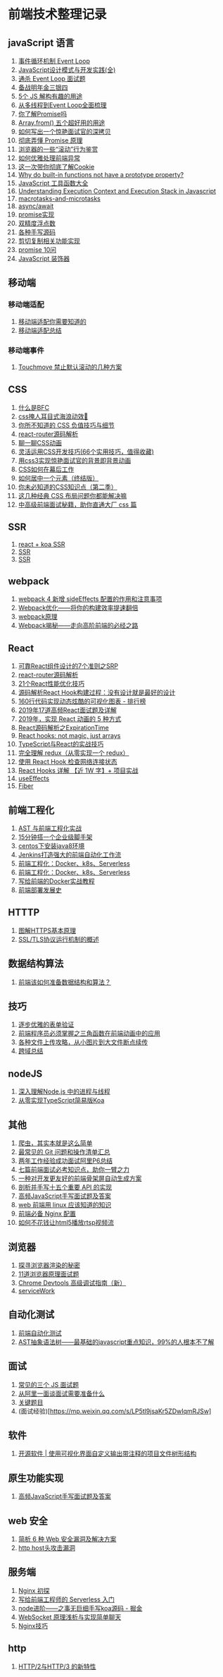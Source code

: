 # 前端技术整理记录
## javaScript 语言
1. [事件循环机制 Event Loop](https://juejin.im/post/5c3d8956e51d4511dc72c200?utm_source=gold_browser_extension)
2. [JavaScript设计模式与开发实践(全)](https://juejin.im/post/5c1ee1d66fb9a049ab0d9af6)
3. [通杀 Event Loop 面试题](https://juejin.im/post/5d50d2e3e51d4561ea1a941f?utm_source=gold_browser_extension)
4. [备战明年金三银四](https://juejin.im/post/5dcbb828f265da4cf85d84b4?utm_source=gold_browser_extension#heading-7)
4. [5个 JS 解构有趣的用途](https://juejin.im/post/5d5f29dde51d456216553519?utm_source=gold_browser_extension)
5. [从多线程到Event Loop全面梳理](https://juejin.im/post/5d5b4c2df265da03dd3d73e5?utm_source=gold_browser_extension)
6. [你了解Promise吗](https://mp.weixin.qq.com/s/mvqR4oEq1VcTYB57QqGIvQ)
7. [Array.from() 五个超好用的用途](https://juejin.im/post/5d66b019f265da03a715e5d7?utm_source=gold_browser_extension)
8. [如何写出一个惊艳面试官的深拷贝](https://juejin.im/post/5d6aa4f96fb9a06b112ad5b1?utm_source=gold_browser_extension)
9. [彻底弄懂 Promise 原理](https://juejin.im/post/5d6f7c83e51d4561c541a712?utm_source=gold_browser_extension)
10. [浏览器的一些“滚动”行为鉴赏](https://juejin.im/post/5d75adfbe51d4561e84fcc9c?utm_source=gold_browser_extension)
11. [如何优雅处理前端异常](https://mp.weixin.qq.com/s/pP9y98Djs0knNO-EJgS9lQ)
12. [这一次带你彻底了解Cookie](https://mp.weixin.qq.com/s/oOGIuJCplPVW3BuIx9tNQg)
13. [Why do built-in functions not have a prototype property?
](https://stackoverflow.com/questions/14169384/why-do-built-in-functions-not-have-a-prototype-property)
14. [JavaScript 工具函数大全](https://juejin.im/post/5da1a04ae51d45783d6122bf?utm_source=gold_browser_extension)
15. [Understanding Execution Context and Execution Stack in Javascript](https://blog.bitsrc.io/understanding-execution-context-and-execution-stack-in-javascript-1c9ea8642dd0)
16. [macrotasks-and-microtasks](https://javascript.info/event-loop#macrotasks-and-microtasks)
17. [async/await](https://zh.javascript.info/async-await#errorhandling)
18. [promise实现](https://juejin.im/post/5aa7868b6fb9a028dd4de672#heading-7)
19. [双精度浮点数](https://zh.wikipedia.org/wiki/%E9%9B%99%E7%B2%BE%E5%BA%A6%E6%B5%AE%E9%BB%9E%E6%95%B8)
20. [各种手写源码](https://juejin.im/post/5dc3894051882517a652dbd7?utm_source=gold_browser_extension)
20. [剪切复制相关功能实现](https://github.com/w3c/clipboard-apis/blob/master/explainer.adoc#writing-to-the-clipboard)
21. [promise 10问](https://mp.weixin.qq.com/s?__biz=MzAwNzQ2ODEyMQ==&mid=2247483946&idx=1&sn=e15e1ff7baad9dd39fc439a62321462e&chksm=9b7ce71cac0b6e0add2a2710a820267084c3f49addd7c40567003ef421e66d345cb3ff4b0879&mpshare=1&scene=1&srcid=&sharer_sharetime=1574332023721&sharer_shareid=732c7b659e7f45bc1ae1f2d0eeea0ee1&key=fc568c7f64229b8f14a8e356a5833700f4383be3fd6e711c643369d7fdeed424f07e683f2946a583e7b1a0380d5e60f303f9d3a466441005c3a05adb0444b0f7c3066e40593532737b1b672d7c6d0cf3&ascene=1&uin=Nzg5MzEyOTE4&devicetype=Windows+10&version=62070158&lang=zh_CN&pass_ticket=JX8iArRBNxeDC8vzp%2FQS4UyhBSrdJhrya7Zpn%2B7%2Bq02IGuJvUgEjATyhTcbIMcwO)
22. [JavaScript 装饰器](https://aotu.io/notes/2016/10/24/decorator/index.html)
## 移动端
### 移动端适配
1. [移动端适配你需要知道的](https://juejin.im/post/5cddf289f265da038f77696c?utm_source=gold_browser_extension)
2. [移动端适配总结](https://juejin.im/post/5c0dd7ac6fb9a049c43d7edc)
### 移动端事件
1. [Touchmove 禁止默认滚动的几种方案](https://juejin.im/post/5d482d0d5188255d2a78af8a?utm_source=gold_browser_extension)
## CSS
1. [什么是BFC](https://juejin.im/post/59b73d5bf265da064618731d)
2. [css掩人耳目式海浪动效🌊](https://juejin.im/post/5d4c01dbf265da03e61afcfd?utm_source=gold_browser_extension)
3. [你所不知道的 CSS 负值技巧与细节](https://juejin.im/post/5d4b8707f265da03a65302bd?utm_source=gold_browser_extension)
4. [react-router源码解析](https://juejin.im/post/5d4a68f5e51d4561ae4da5c6?utm_source=gold_browser_extension)
5. [聊一聊CSS动画](https://juejin.im/post/5d2351506fb9a07eb74b617a?utm_source=gold_browser_extension)
6. [灵活运用CSS开发技巧(66个实用技巧，值得收藏)](https://juejin.im/post/5d4d0ec651882549594e7293?utm_source=gold_browser_extension)
7. [用css3实现惊艳面试官的背景即背景动画](https://juejin.im/post/5d86fc096fb9a06ae94d6d7a?utm_source=gold_browser_extension)
8. [CSS如何在幕后工作](https://mp.weixin.qq.com/s?__biz=MzUxMzcxMzE5Ng==&mid=2247492520&idx=2&sn=afe905aeb2942aaa506253678fccd322&chksm=f95256ebce25dffd1957cba7ce5e844194b94cbd7f6b24f3d28c3418ec3aa0671c844ef18d3b&mpshare=1&scene=1&srcid=&sharer_sharetime=1568635129336&sharer_shareid=e60ad1cd398dace4f78db1c63aeaafd3&key=78d707e7700bca66f6ead793b79eb81382e3186ab826c0b196322331b79da74c96e10e5e24ab09eea0d349fad94131a7b3c12cc04c59837ef8929aa09fafbce0cd353807b52c53763f565fcac9ced7df&ascene=1&uin=Nzg5MzEyOTE4&devicetype=Windows+10&version=62060833&lang=zh_CN&pass_ticket=L5n9EF9qknR3YDsRwca2VVImCvPr%2BrBsI45OWbYFQWfczrT89L2RULDEdHD%2FddeZ)
9. [如何居中一个元素（终结版）](https://github.com/ljianshu/Blog/issues/29)
10. [你未必知道的CSS知识点（第二季）](https://juejin.im/post/5d9ec8b0518825651b1dffa3?utm_source=gold_browser_extension#heading-7)
11. [这几种经典 CSS 布局问题你都能解决嘛](https://mp.weixin.qq.com/s?__biz=MzUyNDYxNDAyMg==&mid=2247484747&idx=1&sn=f39131ea989fda2454e2c536126df73b&chksm=fa2be5a2cd5c6cb4b7b1a005b1fe2496ac5f0a25ed76818152490682f2950020d1c1f06a441c&mpshare=1&scene=1&srcid=&sharer_sharetime=1571018077246&sharer_shareid=e60ad1cd398dace4f78db1c63aeaafd3&key=5e5ca5e19216e6f691ed144a1f51f2459e26dbf41fa83c01d4e10c434d9db17850a0e95f9e494d5360ec27c40a68b2332a8e369c41abd2bf4b6d127c8c298a1b6799e868aacb6924cefe74d753e1a6e0&ascene=1&uin=Nzg5MzEyOTE4&devicetype=Windows+10&version=62060833&lang=zh_CN&pass_ticket=k9HRf%2FTdcoEsu1yN2t7zqEG8pArtxleZtGIZTrVB3HRRx7l3jUvGW0DExLb2M06t)
12. [中高级前端面试秘籍，助你直通大厂 css 篇](https://juejin.im/post/5dd53a555188254dfc223e82?utm_source=gold_browser_extension#heading-20)
## SSR
1. [react + koa SSR](https://juejin.im/post/5c627d9b6fb9a049f23d3e38)
2. [SSR](https://juejin.im/post/5bc7ea48e51d450e46289eab)
3. [SSR](https://zhuanlan.zhihu.com/p/76967335?utm_source=wechat_session&utm_medium=social&utm_oi=635253896335986688)
## webpack
1. [webpack 4 新增 sideEffects 配置的作用和注意事项](https://juejin.im/post/5d4d39c35188256c234351ca?utm_source=gold_browser_extension)
2. [Webpack优化——将你的构建效率提速翻倍](https://juejin.im/post/5d614dc96fb9a06ae3726b3e)
3. [webpack原理](https://juejin.im/post/5d99a8265188254d014e364e?utm_source=gold_browser_extension)
4. [Webpack揭秘——走向高阶前端的必经之路](https://juejin.im/post/5badd0c5e51d450e4437f07a)
## React
1. [可靠React组件设计的7个准则之SRP](https://juejin.im/post/5d4acb28e51d45620771f082?utm_source=gold_browser_extension)
2. [react-router源码解析](https://juejin.im/post/5d4a68f5e51d4561ae4da5c6?utm_source=gold_browser_extension)
3. [21个React性能优化技巧](https://mp.weixin.qq.com/s/iZqV6GAi5zyX5P48hR4VLA)
4. [源码解析React Hook构建过程：没有设计就是最好的设计](https://mp.weixin.qq.com/s?__biz=MzUxMzcxMzE5Ng==&mid=2247491845&idx=1&sn=8992994eb5674f14a2ea5250c5b517ec&chksm=f9525446ce25dd50f4895894cb39fb509424107d44da7768be75bc653882c530d69fa9320ea2&mpshare=1&scene=1&srcid=&key=72f5a07958b4f89bafe1580c9dbc6b85718c46691bde3faa64c09dcd41f11222c96383b48f354868409596356f55d2ac7a288ac4be846353e829c2a971747469e40fbd7729a3ffc8ae374fe9d15cf664&ascene=1&uin=Nzg5MzEyOTE4&devicetype=Windows+10&version=62060833&lang=zh_CN&pass_ticket=PDGzzmFpZpjhxIytg34TZO1sGjsG9hkNP%2F%2FeNJsXDAaedB%2FXhTereqqueeRVcq%2Br)
5. [160行代码实现动态炫酷的可视化图表 - 排行榜](https://juejin.im/post/5d565015f265da03eb13c575?utm_source=gold_browser_extension)
6. [2019年17道高频React面试题及详解](https://juejin.im/post/5d5f44dae51d4561df7805b4?utm_source=gold_browser_extension)
7. [2019年，实现 React 动画的 5 种方式](https://juejin.im/post/5d66a07e6fb9a06b3260858b?utm_source=gold_browser_extension)
8. [React源码解析之ExpirationTime](https://juejin.im/post/5d6a572ce51d4561fa2ec0bc?utm_source=gold_browser_extension)
9. [React hooks: not magic, just arrays](https://medium.com/@ryardley/react-hooks-not-magic-just-arrays-cd4f1857236e)
10. [TypeScript与React的实战技巧](https://mp.weixin.qq.com/s/0OOftjQjxr2nXDB4PgnfOw)
11. [完全理解 redux（从零实现一个 redux）](https://juejin.im/entry/5d802a09e51d4561c541a763?utm_source=gold_browser_extension)
12. [使用 React Hook 检查网络连接状态](https://juejin.im/post/5d81f81f6fb9a06adb80185c)
13. [React Hooks 详解 【近 1W 字】+ 项目实战](https://juejin.im/post/5dbbdbd5f265da4d4b5fe57d?utm_source=gold_browser_extension#heading-28)
14. [useEffects](https://juejin.im/post/5c9827745188250ff85afe50)
14. [Fiber](https://www.yuque.com/floveluy/zhengfang/gc2v1y)
## 前端工程化
1. [AST 与前端工程化实战](https://juejin.im/post/5d50d1d9f265da03aa25607b?utm_source=gold_browser_extension)
2. [15分钟搭一个企业级脚手架](https://juejin.im/post/5d650613f265da03951a0364?utm_source=gold_browser_extension)
3. [centos下安装java8环境](https://blog.csdn.net/weixin_42294641/article/details/82905685)
4. [Jenkins打造强大的前端自动化工作流](https://juejin.im/post/5ad1980e6fb9a028c42ea1be)
5. [前端工程化：Docker、k8s、Serverless](https://zhuanlan.zhihu.com/p/81735067?utm_source=wechat_session&utm_medium=social&utm_oi=635253896335986688)
6. [前端工程化：Docker、k8s、Serverless](https://zhuanlan.zhihu.com/p/81735067?utm_source=wechat_session&utm_medium=social&utm_oi=635253896335986688)
6. [写给前端的Docker实战教程](https://juejin.im/post/5d8440ebe51d4561eb0b2751?utm_source=gold_browser_extension)
7. [前端部署发展史](https://juejin.im/post/5dc4ae67f265da4cfa7bbb9a?utm_source=gold_browser_extension#heading-6)
## HTTTP
1. [图解HTTPS基本原理](https://juejin.im/post/5d53aa04f265da03934bd70c?utm_source=gold_browser_extension)
2. [SSL/TLS协议运行机制的概述](http://www.ruanyifeng.com/blog/2014/02/ssl_tls.html)
## 数据结构算法
1. [前端该如何准备数据结构和算法？](https://juejin.im/post/5d5b307b5188253da24d3cd1?utm_source=gold_browser_extension)
## 技巧
1. [逐步优雅的表单验证](https://juejin.im/post/5d5b4525e51d4561bb33fb4d?utm_source=gold_browser_extension)
2. [前端程序员必须掌握之三角函数在前端动画中的应用](https://juejin.im/post/5d99b706e51d4577f9285c33?utm_source=gold_browser_extension)
3. [各种文件上传攻略，从小图片到大文件断点续传](https://juejin.im/post/5da14778f265da5bb628e590?utm_source=gold_browser_extension#heading-18)
4. [跨域总结](http://www.conardli.top/blog/article/%E6%B5%8F%E8%A7%88%E5%99%A8%E5%92%8C%E7%BD%91%E7%BB%9C/%E5%85%A8%E9%9D%A2%E5%88%86%E6%9E%90%E5%89%8D%E7%AB%AF%E7%9A%84%E7%BD%91%E7%BB%9C%E8%AF%B7%E6%B1%82%E6%96%B9%E5%BC%8F%EF%BC%88%E4%B8%89%EF%BC%89%E8%B7%A8%E5%9F%9F.html#%E5%8D%81%E4%BA%8C%E3%80%81%E8%B7%A8%E5%9F%9F%E6%80%BB%E7%BB%93)
## nodeJS
1. [深入理解Node.js 中的进程与线程](https://juejin.im/post/5d43017be51d4561f40adcf9?utm_source=gold_browser_extension#heading-2)
2. [从零实现TypeScript简易版Koa](https://juejin.im/post/5d7ef64bf265da03da24c658?utm_source=gold_browser_extension)
## 其他
1. [爬虫，其实本就是这么简单](https://juejin.im/post/5ac9bc56f265da238c3af18f?utm_source=gold_browser_extension)
2. [最常见的 Git 问题和操作清单汇总](https://juejin.im/post/5d5d61e96fb9a06ace5254bd?utm_source=gold_browser_extension)
3. [两年工作经验成功面试阿里P6总结](https://juejin.im/post/5d690c726fb9a06b155dd40d?utm_source=gold_browser_extension)
4. [七篇前端面试必考知识点，助你一臂之力](https://juejin.im/post/5d5fdfb26fb9a06af7123e4f?utm_source=gold_browser_extension)
5. [一种对开发更友好的前端骨架屏自动生成方案](https://juejin.im/post/5d71f7dd5188252b1c5b02df?utm_source=gold_browser_extension)
5. [剖析并手写十五个重要 API 的实现](https://mp.weixin.qq.com/s/BTzLPZpU6VeDEmeocgQSGA)
6. [高频JavaScript手写面试题及答案](https://mp.weixin.qq.com/s/CY-igdCB_U-DtA4E2BKhhA)
7. [web 前端用 linux 应该知道的知识](https://juejin.im/post/5d7df75d6fb9a06b1c745c7c?utm_source=gold_browser_extension#heading-16)
8. [前端必备 Nginx 配置](https://juejin.im/post/5d7e49c8f265da03ce3a0884?utm_source=gold_browser_extension#heading-3)
9. [如何不花钱让html5播放rtsp视频流](https://juejin.im/post/5d8487926fb9a06b04723934?utm_source=gold_browser_extension)
## 浏览器
1. [探寻浏览器渲染的秘密](https://mp.weixin.qq.com/s/WJXd4p3H97Lzr-8pFu9wgw)
2. [11道浏览器原理面试题](https://juejin.im/post/5d89798d6fb9a06b102769b1?utm_source=gold_browser_extension)
3. [Chrome Devtools 高级调试指南（新）](https://juejin.im/post/5d9eea84e51d4577eb5d8510?utm_source=gold_browser_extension#heading-26)
4. [serviceWork](https://mp.weixin.qq.com/s?__biz=Mzg5NDEyMzA2NQ==&mid=2247484576&idx=1&sn=9f6778c5bbfc7f7262a51446a97ba210&chksm=c02529f6f752a0e01144b6187ef257fc02e2156bbe8c818fb0b3c2941b73715d6d370bfeab0f&mpshare=1&scene=1&srcid=&sharer_sharetime=1574742770511&sharer_shareid=e60ad1cd398dace4f78db1c63aeaafd3&key=4961a3d8671a027f4034d5b863af2d73cb569656204e713cff46021d321a70c333b35be1455c413dca61e9d16f606e5ae2ef9b3bf7e69a6ad20d9cbfb4289d4ea9358edfcd1354cb8c7d2df7192e9761&ascene=1&uin=Nzg5MzEyOTE4&devicetype=Windows+10&version=62070158&lang=zh_CN&pass_ticket=JX8iArRBNxeDC8vzp%2FQS4UyhBSrdJhrya7Zpn%2B7%2Bq02IGuJvUgEjATyhTcbIMcwO)
## 自动化测试
1. [前端自动化测试](https://juejin.im/post/5d7605c2f265da03ed1978ff)
2. [AST抽象语法树——最基础的javascript重点知识，99%的人根本不了解](https://mp.weixin.qq.com/s?__biz=MzIxNjgwMDIzMA==&mid=2247484193&idx=1&sn=68cafb893f468f7f6b99540f0a338c12&chksm=9782cda8a0f544be052d760a424e7f85d04dcf03348a3ef7fb50dd63a914c9352d0fb1f41285&mpshare=1&scene=1&srcid=&sharer_sharetime=1568682793507&sharer_shareid=e60ad1cd398dace4f78db1c63aeaafd3&key=47de780100f2224df8d7250238cbc21e4d4fa900cb05ec6027bfc32764da80c21d21ac2a6411ffc04803a1832c0ea5169e8f569a510eaf19b42cd6abca11f56b9fb16dfc1b780f965b5191db1b70aad2&ascene=1&uin=Nzg5MzEyOTE4&devicetype=Windows+10&version=62060833&lang=zh_CN&pass_ticket=2dFoMTPna4%2FvQKeNNwvTYZg8pcmme73eC3XD4C3RsspJCDqu5ZOCq7nOjRDzlPwZ)
## 面试
1. [常见的三个 JS 面试题](https://juejin.im/post/5d8bfef051882511f444f565?utm_source=gold_browser_extension)
2. [从阿里一面谈面试需要准备什么](https://mp.weixin.qq.com/s?__biz=Mzg5NDEyMzA2NQ==&mid=2247484365&idx=1&sn=ec2c4c116269954d2fd38855fec22e78&chksm=c0252e9bf752a78d60de5f60e0efbdacc8057e7bb6fead72957499289bf527739c8971d8c1a7&mpshare=1&scene=1&srcid=0919XycOVs0SmBpZ3cMbJvOV&sharer_sharetime=1568855587755&sharer_shareid=268d91857fbd99684d42b4b3d4b21c1a&key=5e5ca5e19216e6f6563cb8c800c6762e3331ba9ec8aec0af0f3f6341159c65ce1eff29a270aaf209b3c612c60f036dc3e8101bbecda2bc5e55ec7c2c6c3f39b8979e71fdff89172b681c2facce26c56c&ascene=1&uin=Nzg5MzEyOTE4&devicetype=Windows+10&version=62060833&lang=zh_CN&pass_ticket=L5n9EF9qknR3YDsRwca2VVImCvPr%2BrBsI45OWbYFQWfczrT89L2RULDEdHD%2FddeZ)
3. [关键题目](https://mp.weixin.qq.com/s?__biz=MzUxMzcxMzE5Ng==&mid=2247490937&idx=1&sn=e6b2506c9813ffb9eeddae8a86e384fb&chksm=f951a83ace26212c6c4972383f3b79530cb27b9240f6ea027d8b4f624a338b6e03944954326c&mpshare=1&scene=1&srcid=&sharer_sharetime=1575353957765&sharer_shareid=e60ad1cd398dace4f78db1c63aeaafd3&key=326b00f0c5b60e570864a5551b14d6ac75fb62771cd4db43ed4169df264356f586b1cc733938ead10436fd445ebf44075f0795f4d942e02d642354f73e862b85f774834c8492d693af810988a7f50109&ascene=1&uin=Nzg5MzEyOTE4&devicetype=Windows+10&version=62070158&lang=zh_CN&pass_ticket=JX8iArRBNxeDC8vzp%2FQS4UyhBSrdJhrya7Zpn%2B7%2Bq02IGuJvUgEjATyhTcbIMcwO)
4. (面试经验)[https://mp.weixin.qq.com/s/LP5tl9jsaKr5ZDwIqmRJSw]
##  软件
1. [开源软件 | 使用可视化界面自定义输出带注释的项目文件树形结构](https://juejin.im/post/5d8d83656fb9a04ddb3b6630?utm_source=gold_browser_extension)
## 原生功能实现
1. [高频JavaScript手写面试题及答案](https://mp.weixin.qq.com/s/CY-igdCB_U-DtA4E2BKhhA)
## web 安全
1. [简析 6 种 Web 安全漏洞及解决方案](https://mp.weixin.qq.com/s/tBKZj6lNd2OcINPjMsCEtQ)
2. [http host头攻击漏洞](https://blog.csdn.net/u012903926/article/details/81702224)

## 服务端
1. [Nginx 初探](https://juejin.im/post/5d9a91e06fb9a04e3f4efbb9?utm_source=gold_browser_extension#heading-12)
2. [写给前端工程师的 Serverless 入门](https://juejin.im/post/5d9c47dce51d4578045a3569?utm_source=gold_browser_extension#heading-0)
3. [node进阶——之事无巨细手写koa源码 - 掘金](https://juejin.im/post/5ba48fc4e51d450e704277fa)
4. [WebSocket 原理浅析与实现简单聊天](https://juejin.im/post/5dd4b991e51d450818244c30#heading-9)
5. [Nginx技巧](https://mp.weixin.qq.com/s?__biz=MzI1ODk2Mjk0Nw==&mid=2247484814&idx=1&sn=f8b44ea74eb21e46e63888ce7e06d416&chksm=ea0166e2dd76eff47846587e26a15cfc278c9398f817d778e50881ba0840434369a4cd16a0e8&mpshare=1&scene=1&srcid=&sharer_sharetime=1575280721264&sharer_shareid=e60ad1cd398dace4f78db1c63aeaafd3&key=e4c897b74c934688648b52c5dec2ec723c7672a46bd2e5a515fa90b1dc148304aac27156408cb821179a11a05e223ec87faee6a11f46e11864346b0d9960e587e7579488159fb9ffaf9c33a2d2d5a07d&ascene=1&uin=Nzg5MzEyOTE4&devicetype=Windows+10&version=62070158&lang=zh_CN&pass_ticket=JX8iArRBNxeDC8vzp%2FQS4UyhBSrdJhrya7Zpn%2B7%2Bq02IGuJvUgEjATyhTcbIMcwO)

## http
1. [HTTP/2与HTTP/3 的新特性](https://mp.weixin.qq.com/s?__biz=Mzg5ODA5NTM1Mw==&mid=2247484531&idx=1&sn=a1e07654966fe48eba57306ddc8db7d1&chksm=c06685e5f7110cf3cc310e9fcd6fb54287ccd7285f025141d4f3a425c1d4392b76bd75752db8&mpshare=1&scene=1&srcid=1016LKTVqNJEC8rlFu57izkR&sharer_sharetime=1571196702142&sharer_shareid=e60ad1cd398dace4f78db1c63aeaafd3&key=56aa8a3ff1cbe0d947fea1e5459c87744f0e3611fba9bf5198a151bf55fc5a249b5b79dbb70c20fbfff7934e584f2f7e20a1b523230743e2a0e3f91c59709a2a6e895b2c5bff8b9e561a1ce8d52fb57d&ascene=1&uin=Nzg5MzEyOTE4&devicetype=Windows+10&version=62060833&lang=zh_CN&pass_ticket=Np3j2kF1NDcoaZbsA1kboiDl2gzX%2B9crnuYk3lLX6O%2FE4hLzUb5Z7HifkfVbPVrB)
